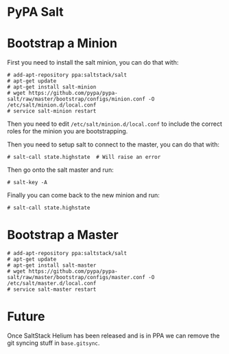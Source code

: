 PyPA Salt
=========

Bootstrap a Minion
==================

First you need to install the salt minion, you can do that with:

```console
# add-apt-repository ppa:saltstack/salt
# apt-get update
# apt-get install salt-minion
# wget https://github.com/pypa/pypa-salt/raw/master/bootstrap/configs/minion.conf -O /etc/salt/minion.d/local.conf
# service salt-minion restart
```

Then you need to edit ``/etc/salt/minion.d/local.conf`` to include the correct
roles for the minion you are bootstrapping.

Then you need to setup salt to connect to the master, you can do that with:

```console
# salt-call state.highstate  # Will raise an error
```

Then go onto the salt master and run:

```console
# salt-key -A
```

Finally you can come back to the new minion and run:

```console
# salt-call state.highstate
```


Bootstrap a Master
==================

```console
# add-apt-repository ppa:saltstack/salt
# apt-get update
# apt-get install salt-master
# wget https://github.com/pypa/pypa-salt/raw/master/bootstrap/configs/master.conf -O /etc/salt/master.d/local.conf
# service salt-master restart
```

Future
======

Once SaltStack Helium has been released and is in PPA we can remove the git
syncing stuff in ``base.gitsync``.
